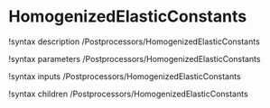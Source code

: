 <!-- MOOSE Documentation Stub: Remove this when content is added. -->

# HomogenizedElasticConstants
!syntax description /Postprocessors/HomogenizedElasticConstants

!syntax parameters /Postprocessors/HomogenizedElasticConstants

!syntax inputs /Postprocessors/HomogenizedElasticConstants

!syntax children /Postprocessors/HomogenizedElasticConstants
